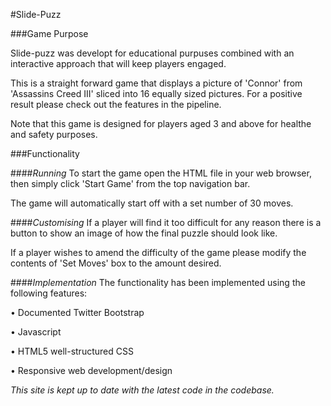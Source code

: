 #Slide-Puzz

###Game Purpose

Slide-puzz was developt for educational purpuses combined with an interactive approach that will keep players engaged.

This is a straight forward game that displays a picture of 'Connor' from 'Assassins Creed III' sliced into 16 equally sized pictures. For a positive result please check out the features in the pipeline.

Note that this game is designed for players aged 3 and above for healthe and safety purposes.

###Functionality

####*Running*
To start the game open the HTML file in your web browser, then simply click 'Start Game' from the top navigation bar. 

The game will automatically start off with a set number of 30 moves.

####*Customising*
If a player will find it too difficult for any reason there is a button to show an image of how the final puzzle should look like. 

If a player wishes to amend the difficulty of the game please modify the contents of 'Set Moves' box to the amount desired.

####*Implementation*
The functionality has been implemented using the following features:

• Documented
Twitter Bootstrap
 
• Javascript
 
• HTML5
well-structured CSS 

• Responsive web development/design

*This site is kept up to date with the latest code in the codebase.*